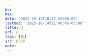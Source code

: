 ```yaml
---
bc:
hex:
date: '2025-10-13T10:27:52+08:00'
lastmod: '2025-10-14T21:46:45-08:00'
title: 􄍡
url: 􄍡
tags: [恮]
src: DCCV
note:
---
```

